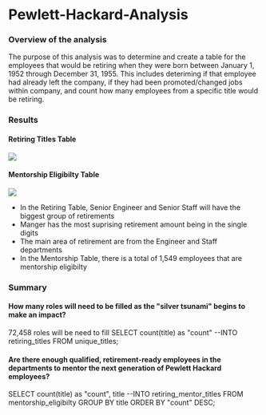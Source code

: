 # Pewlett-Hackard-Analysis

### Overview of the analysis

The purpose of this analysis was to determine and create a table for the employees that would be retiring
when they were born between January 1, 1952 through December 31, 1955. This includes deteriming if that 
employee had already left the company, if they had been promoted/changed jobs within company, and count how
many employees from a specific title would be retiring.  

### Results

#### Retiring Titles Table
![](https://github.com/Kevin-C3923/Pewlett-Hackard-Analysis/tree/main/Images/retiring_titles.png)

#### Mentorship Eligibilty Table
![](https://github.com/Kevin-C3923/Pewlett-Hackard-Analysis/tree/main/Images/mentorship_eligibilty.png)

- In the Retiring Table, Senior Engineer and Senior Staff will have the biggest group of retirements
- Manger has the most suprising retirement amount being in the single digits
- The main area of retirement are from the Engineer and Staff departments
- In the Mentorship Table, there is a total of 1,549 employees that are mentorship eligibilty

### Summary

#### How many roles will need to be filled as the "silver tsunami" begins to make an impact?

72,458 roles will be need to fill 
SELECT count(title) as "count"
--INTO retiring_titles
FROM unique_titles;


#### Are there enough qualified, retirement-ready employees in the departments to mentor the next generation of Pewlett Hackard employees?

SELECT count(title) as "count", title
--INTO retiring_mentor_titles
FROM mentorship_eligibilty
GROUP BY title
ORDER BY "count" DESC;
